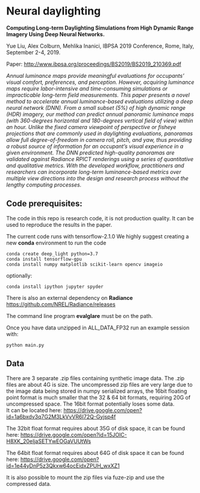 # Neural daylighting

**Computing Long-term Daylighting Simulations from High Dynamic Range Imagery Using Deep Neural Networks.**

Yue Liu, Alex Colburn, Mehlika Inanici, IBPSA 2019 Conference, Rome, Italy, September 2-4, 2019.

Paper:
http://www.ibpsa.org/proceedings/BS2019/BS2019_210369.pdf



*Annual luminance maps provide meaningful evaluations for occupants’ visual comfort, preferences, and perception. However, acquiring luminance maps require labor-intensive and time-consuming simulations or impracticable long-term field measurements. This paper presents a novel method to accelerate annual luminance-based evaluations utilizing a deep neural network (DNN). From a small subset (5%) of high dynamic range (HDR) imagery, our method can predict annual panoramic luminance maps (with 360-degrees horizontal and 180-degrees vertical field of view) within an hour. Unlike the fixed camera viewpoint of perspective or fisheye projections that are commonly used in daylighting evaluations, panoramas allow full degree-of-freedom in camera roll, pitch, and yaw, thus providing a robust source of information for an occupant’s visual experience in a given environment. The DNN predicted high-quality panoramas are validated against Radiance RPICT renderings using a series of quantitative and qualitative metrics. With the developed workflow, practitioners and researchers can incorporate long-term luminance-based metrics over multiple view directions into the design and research process without the lengthy computing processes.*


## Code prerequisites:

The code in this repo is research code, it is not production quality.  It can be used to reproduce the results in the paper.

The current code runs with tensorflow-2.1.0
We highly suggest creating a new **conda** environment to run the code

```
conda create deep_light python=3.7
conda install tensorflow-gpu 
conda install numpy matplotlib scikit-learn opencv imageio
```
optionally:
```
conda install ipython jupyter spyder
```
There is also an external dependency on **Radiance**
https://github.com/NREL/Radiance/releases

The command line program **evalglare** must be on the path. 

Once you have data unzipped in ALL_DATA_FP32
run an example session with:

```
python main.py
```


## Data 

There are 3 separate .zip files containing synthetic image data.  The .zip files
are about 4G is size. The uncompressed zip files are very large due to
the image data being stored in numpy serialized arrays, the 16bit floating point 
format is much smaller that the 32 & 64 bit formats, 
requiring 20G of uncompressed space.  The 16bit format potentially loses some data.  
It can be located here:
https://drive.google.com/open?id=1a6bxdv3q7G2M3LkVvVR6I72Q-Gyjsp4f

The 32bit float format requires about 35G of disk space, it can be found here:
https://drive.google.com/open?id=15JOlC-H8XK_20eIjaSETYwEOGaVUUtWs

The 64bit float format requires about 64G of disk space it can be found here:
https://drive.google.com/open?id=1e44yDnP5z3Qkxw64ocEidxZPUH_wxXZ1

It is also possible to mount the zip files via fuze-zip and use the compressed data.
 

